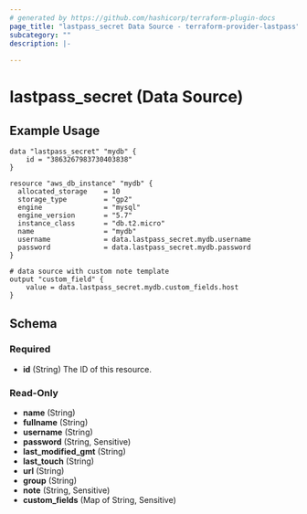```yaml
---
# generated by https://github.com/hashicorp/terraform-plugin-docs
page_title: "lastpass_secret Data Source - terraform-provider-lastpass"
subcategory: ""
description: |-
  
---
```


# lastpass_secret (Data Source)

## Example Usage

```hcl
data "lastpass_secret" "mydb" {
    id = "3863267983730403838"
}

resource "aws_db_instance" "mydb" {
  allocated_storage    = 10
  storage_type         = "gp2"
  engine               = "mysql"
  engine_version       = "5.7"
  instance_class       = "db.t2.micro"
  name                 = "mydb"
  username             = data.lastpass_secret.mydb.username
  password             = data.lastpass_secret.mydb.password
}

# data source with custom note template 
output "custom_field" {
    value = data.lastpass_secret.mydb.custom_fields.host
}
```

<!-- schema generated by tfplugindocs -->
## Schema

### Required

- **id** (String) The ID of this resource.

### Read-Only

- **name** (String)
- **fullname** (String)
- **username** (String)
- **password** (String, Sensitive)
- **last_modified_gmt** (String)
- **last_touch** (String)
- **url** (String)
- **group** (String)
- **note** (String, Sensitive)
- **custom_fields** (Map of String, Sensitive)


